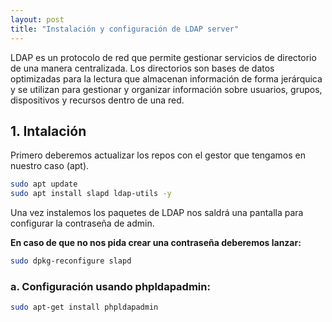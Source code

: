 ```yaml
---
layout: post
title: "Instalación y configuración de LDAP server"
---
```


LDAP es un protocolo de red que permite gestionar servicios de directorio de una manera centralizada. Los directorios son bases de datos optimizadas para la lectura que almacenan información de forma jerárquica y se utilizan para gestionar y organizar información sobre usuarios, grupos, dispositivos y recursos dentro de una red.

## 1. Intalación

Primero deberemos actualizar los repos con el gestor que tengamos en nuestro caso (apt).

```bash
sudo apt update
sudo apt install slapd ldap-utils -y
```

Una vez instalemos los paquetes de LDAP nos saldrá una pantalla para configurar la contraseña de admin.

**En caso de que no nos pida crear una contraseña deberemos lanzar:**

```bash
sudo dpkg-reconfigure slapd
```

### a. Configuración usando phpldapadmin:

```bash
sudo apt-get install phpldapadmin
```




